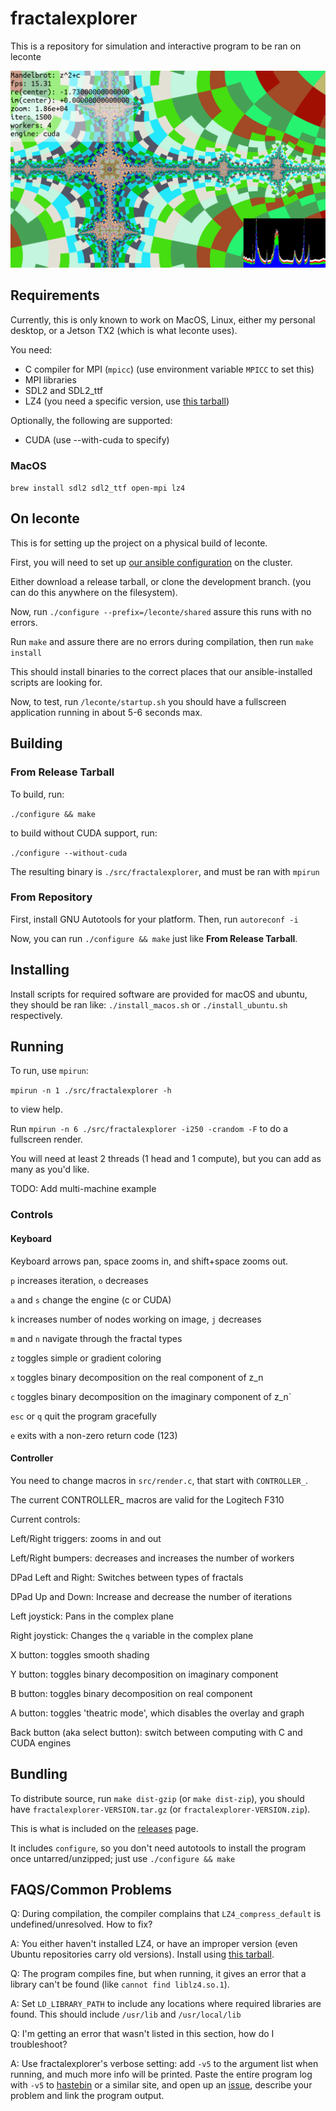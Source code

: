 # fractalexplorer

This is a repository for simulation and interactive program to be ran on leconte

![usage image](picture_0.png)

## Requirements

Currently, this is only known to work on MacOS, Linux, either my personal desktop, or a Jetson TX2 (which is what leconte uses).

You need:

  * C compiler for MPI (`mpicc`) (use environment variable `MPICC` to set this)
  * MPI libraries
  * SDL2 and SDL2_ttf
  * LZ4 (you need a specific version, use [this tarball](https://github.com/lz4/lz4/archive/v1.7.5.tar.gz))

Optionally, the following are supported:

 * CUDA (use --with-cuda to specify)

### MacOS

`brew install sdl2 sdl2_ttf open-mpi lz4`


## On leconte

This is for setting up the project on a physical build of leconte.

First, you will need to set up [our ansible configuration](https://github.com/ornl-leconte/ansible-management) on the cluster.

Either download a release tarball, or clone the development branch. (you can do this anywhere on the filesystem).

Now, run `./configure --prefix=/leconte/shared` assure this runs with no errors.

Run `make` and assure there are no errors during compilation, then run `make install`

This should install binaries to the correct places that our ansible-installed scripts are looking for.

Now, to test, run `/leconte/startup.sh` you should have a fullscreen application running in about 5-6 seconds max.



## Building

### From Release Tarball

To build, run:

`./configure && make`

to build without CUDA support, run:

`./configure --without-cuda`

The resulting binary is `./src/fractalexplorer`, and must be ran with `mpirun`

### From Repository

First, install GNU Autotools for your platform. Then, run `autoreconf -i`

Now, you can run `./configure && make` just like **From Release Tarball**.


## Installing

Install scripts for required software are provided for macOS and ubuntu, they should be ran like: `./install_macos.sh` or `./install_ubuntu.sh` respectively.




## Running

To run, use `mpirun`:

`mpirun -n 1 ./src/fractalexplorer -h`

to view help.


Run `mpirun -n 6 ./src/fractalexplorer -i250 -crandom -F` to do a fullscreen render.

You will need at least 2 threads (1 head and 1 compute), but you can add as many as you'd like.

TODO: Add multi-machine example


### Controls

#### Keyboard

Keyboard arrows pan, space zooms in, and shift+space zooms out.


`p` increases iteration, `o` decreases

`a` and `s` change the engine (c or CUDA)

`k` increases number of nodes working on image, `j` decreases

`m` and `n` navigate through the fractal types

`z` toggles simple or gradient coloring

`x` toggles binary decomposition on the real component of z_n

`c` toggles binary decomposition on the imaginary component of z_n`

`esc` or `q` quit the program gracefully

`e` exits with a non-zero return code (123)



#### Controller

You need to change macros in `src/render.c`, that start with `CONTROLLER_`.
 
The current CONTROLLER_ macros are valid for the Logitech F310

Current controls:

Left/Right triggers: zooms in and out

Left/Right bumpers: decreases and increases the number of workers

DPad Left and Right: Switches between types of fractals

DPad Up and Down: Increase and decrease the number of iterations

Left joystick: Pans in the complex plane

Right joystick: Changes the `q` variable in the complex plane

X button: toggles smooth shading

Y button: toggles binary decomposition on imaginary component

B button: toggles binary decomposition on real component

A button: toggles 'theatric mode', which disables the overlay and graph

Back button (aka select button): switch between computing with C and CUDA engines


## Bundling

To distribute source, run `make dist-gzip` (or `make dist-zip`), you should have `fractalexplorer-VERSION.tar.gz` (or `fractalexplorer-VERSION.zip`).

This is what is included on the [releases](http://github.com/ornl-leconte/fractalexplorer/releases) page.


It includes `configure`, so you don't need autotools to install the program once untarred/unzipped; just use `./configure && make`


## FAQS/Common Problems

Q: During compilation, the compiler complains that `LZ4_compress_default` is undefined/unresolved. How to fix?

A: You either haven't installed LZ4, or have an improper version (even Ubuntu repositories carry old versions). Install using [this tarball](https://github.com/lz4/lz4/archive/v1.7.5.tar.gz).


Q: The program compiles fine, but when running, it gives an error that a library can't be found (like `cannot find liblz4.so.1`).

A: Set `LD_LIBRARY_PATH` to include any locations where required libraries are found. This should include `/usr/lib` and `/usr/local/lib`


Q: I'm getting an error that wasn't listed in this section, how do I troubleshoot?

A: Use fractalexplorer's verbose setting: add `-v5` to the argument list when running, and much more info will be printed. Paste the entire program log with `-v5` to [hastebin](https://hastebin.com/) or a similar site, and open up an [issue](https://github.com/ornl-leconte/fractalexplorer/issues/new), describe your problem and link the program output.


